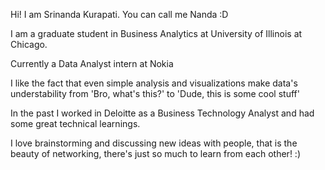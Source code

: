 Hi! I am Srinanda Kurapati. You can call me Nanda :D

I am a graduate student in Business Analytics at University of Illinois at Chicago.

Currently a Data Analyst intern at Nokia 

I like the fact that even simple analysis and visualizations make data's understability from 'Bro, what's this?' to 'Dude, this is some cool stuff'

In the past I worked in Deloitte as a Business Technology Analyst and had some great technical learnings.

I love brainstorming and discussing new ideas with people, that is the beauty of networking, there's just so much to learn from each other! :)
